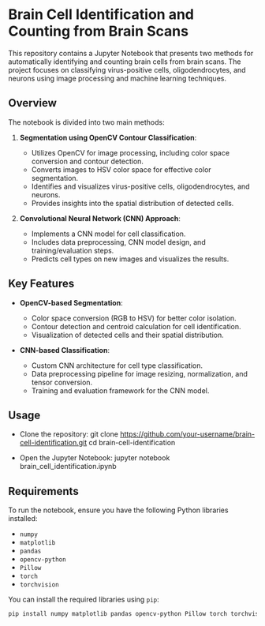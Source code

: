 # Brain Cell Identification and Counting from Brain Scans

This repository contains a Jupyter Notebook that presents two methods for automatically identifying and counting brain cells from brain scans. The project focuses on classifying virus-positive cells, oligodendrocytes, and neurons using image processing and machine learning techniques.

## Overview

The notebook is divided into two main methods:

1. **Segmentation using OpenCV Contour Classification**:
   - Utilizes OpenCV for image processing, including color space conversion and contour detection.
   - Converts images to HSV color space for effective color segmentation.
   - Identifies and visualizes virus-positive cells, oligodendrocytes, and neurons.
   - Provides insights into the spatial distribution of detected cells.

2. **Convolutional Neural Network (CNN) Approach**:
   - Implements a CNN model for cell classification.
   - Includes data preprocessing, CNN model design, and training/evaluation steps.
   - Predicts cell types on new images and visualizes the results.

## Key Features

- **OpenCV-based Segmentation**:
  - Color space conversion (RGB to HSV) for better color isolation.
  - Contour detection and centroid calculation for cell identification.
  - Visualization of detected cells and their spatial distribution.

- **CNN-based Classification**:
  - Custom CNN architecture for cell type classification.
  - Data preprocessing pipeline for image resizing, normalization, and tensor conversion.
  - Training and evaluation framework for the CNN model.

## Usage
- Clone the repository:
git clone https://github.com/your-username/brain-cell-identification.git
cd brain-cell-identification

- Open the Jupyter Notebook:
jupyter notebook brain_cell_identification.ipynb
## Requirements

To run the notebook, ensure you have the following Python libraries installed:

- `numpy`
- `matplotlib`
- `pandas`
- `opencv-python`
- `Pillow`
- `torch`
- `torchvision`

You can install the required libraries using `pip`:

```bash
pip install numpy matplotlib pandas opencv-python Pillow torch torchvision

